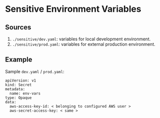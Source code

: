 # Sensitive Environment Variables 

## Sources 
1. `./sensitive/dev.yaml`: variables for local development environment. 
2. `./sensitive/prod.yaml`: variables for external production environment. 

## Example
Sample `dev.yaml` / `prod.yaml`: 
```
apiVersion: v1
kind: Secret
metadata:
  name: env-vars
type: Opaque
data:
  aws-access-key-id: < belonging to configured AWS user > 
  aws-secret-access-key: < same > 
```
